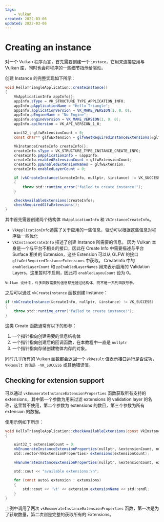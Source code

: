 ```yaml
---
tags:
    - Vulkan
created: 2022-03-06
updated: 2022-03-06
---
```


# Creating an instance

对一个 Vulkan 程序而言，首先需要创建一个 `instace`，它用来连接应用与 Vulkan 库，同时也会将程序的一些细节指示给驱动。

创建 Instance 的完整实现如下所示：

```csharp
void HelloTriangleApplication::createInstance()
{
	VkApplicationInfo appInfo{};
	appInfo.sType = VK_STRUCTURE_TYPE_APPLICATION_INFO;
	appInfo.pApplicationName = "Hello Triangle";
	appInfo.applicationVersion = VK_MAKE_VERSION(1, 0, 0);
	appInfo.pEngineName = "No Engine";
	appInfo.engineVersion = VK_MAKE_VERSION(1, 0, 0);
	appInfo.apiVersion = VK_API_VERSION_1_0;

	uint32_t glfwExtensionCount = 0;
	const char** glfwExtension = glfwGetRequiredInstanceExtensions(&glfwExtensionCount);

	VkInstanceCreateInfo createInfo{};
	createInfo.sType = VK_STRUCTURE_TYPE_INSTANCE_CREATE_INFO;
	createInfo.pApplicationInfo = &appInfo;
	createInfo.enabledExtensionCount = glfwExtensionCount;
	createInfo.ppEnabledExtensionNames = glfwExtension;
	createInfo.enabledLayerCount = 0;

	if (vkCreateInstance(&createInfo, nullptr, &instance) != VK_SUCCESS)
	{
		throw std::runtime_error("failed to create instance!");
	}

	checkAvailableExtensions(createInfo);
	checkRequiredGlfwExtensions();
}
```

其中首先需要创建两个结构体 `VkApplicationInfo` 和 `VkInstanceCreateInfo`。
- `VkApplicationInfo`透露了关于应用的一些信息，驱动可以根据这些信息对程序做一些优化
- `VkInstanceCrateInfo` 描述了创建 Instance 所需要的信息。
    因为 Vulkan 本身是一个与平台不相关的接口，因此在 Create Info 中需要描述与平台 Surface 相关的 Extension，这些 Extension 可以从 GLFW 的接口 `glfwGetRequiredInstanceExtensions` 中获取。
    CreateInfo 中的 `enabledLayerCount` 和 `ppEnabledLayerNames` 用来表示启用的 Validation Layers，这里暂时不启用，因此将 `enabledLayouCount` 设为 0。

```ad-note
Vulkan 设计中，许多函数需要的信息都是通过结构体，而不是一系列函数形参。
```

之后可以通过 `vkCreateInstance` 函数创建 Instance：
```csharp
if (vkCreateInstance(&createInfo, nullptr, &instance) != VK_SUCCESS)
{
	throw std::runtime_error("failed to create instance!");
}
```

这类 Create 函数通常有以下的形参：
1. 一个指针指向创建需要的信息结构体
2. 一个指针指向创建后的回调函数，在本教程中一直是 `nullptr`
3. 一个指针指向存储创建物体内存的对象。

同时几乎所有的 Vulkan 函数都会返回一个 `VkResult` 值表示接口运行是否成功，`VkResult 的值是 ·VK_SUCCESS` 或其他错误值。

## Checking for extension support

可以通过 `vkEnumerateInstanceExtensionProperties` 函数获取所有支持的 extensions，其中第一个参数为用来过滤 extensions 的 validation layer 的名称，这里暂不使用，第二个参数为 extensions 的数目，第三个参数为所有 extension 的数据。

使用示例如下所示：
```csharp
void HelloTriangleApplication::checkAvailableExtensions(const VkInstanceCreateInfo& createInfo)
{

	uint32_t extensionCount = 0;
	vkEnumerateInstanceExtensionProperties(nullptr, &extensionCount, nullptr);
	std::vector<VkExtensionProperties> extensions(extensionCount);

	vkEnumerateInstanceExtensionProperties(nullptr, &extensionCount, extensions.data());

	std::cout << "available extensions:\n";

	for (const auto& extension : extensions)
	{
		std::cout << '\t' << extension.extensionName << std::endl;
	}
}
```

上例中调用了两次 `vkEnumerateInstanceExtensionProperties` 函数，第一次是为了获取数量，第二次则是完整的获取所有的 Extensions。

 